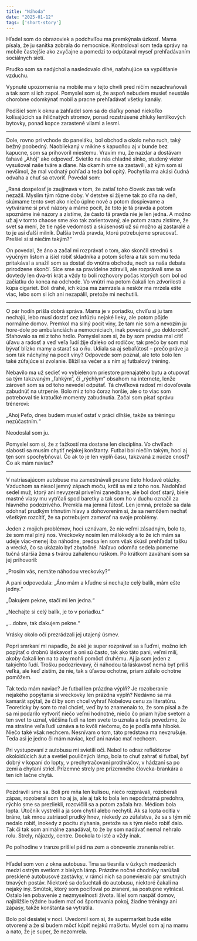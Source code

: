 ```yaml
---
title: "Náhoda"
date: "2025-01-12"
tags: ['short-story']
---
```


Hľadel som do obrazoviek a podchvíľou ma premkýnala úzkosť. Mama písala, že ju sanitka zobrala do nemocnice. Kontroloval som teda správy na mobile častejšie ako zvyčajne a pomedzi to odpútaval myseľ prehľadávaním sociálnych sietí.

Prudko som sa nadýchol a nasledovalo dlhé, naťahujúce sa vypúšťanie vzduchu.

Vypnuté upozornenia na mobile ma v tejto chvíli pred ničím nezachraňovali a tak som si ich zapol. Pomyslel som si, že aspoň nebudem musieť neustále chorobne odomkýnať mobil a pracne prehľadávať všetky kanály.

Podišiel som k oknu a zahľadel som sa do diaľky ponad niekoľko kolísajúcich sa ihličnatých stromov, ponad rozstrúsené zhluky lentilkových bytovky, ponad kopce zarastené vilami a lesmi.

---

Dole, rovno pri vchode do paneláku, bol obchod a okolo neho ruch, taký bežný poobedný. Naobliekaný v mikine s kapucňou aj v bunde bez kapucne, som sa prihovoril miestemu. Vravím mu, že nazdar a dostávam ťahavé „Ahój“ ako odpoveď. Svietilo na nás chladné slnko, studený vietor vysušoval naše tváre a dlane. Na okamih sme sa zastavili, až kým som si nevšimol, že mal vodnatý pohľad a teda bol opitý. Pochytila ma akási čudná odvaha a chuť sa otvoriť. Povedal som:

„Raná dospelosť je zaujímavá v tom, že zatiaľ toho človek zas tak veľa nezažil. Myslím tým rôzne doby. V detstve si žijeme tak zo dňa na deň, skúmame tento svet ako niečo úplne nové a potom dospievame a vytvárame si prvé názory a máme pocit, že toto je tá pravda a potom spoznáme iné názory a zistíme, že často tá pravda nie je len jedna. A možno už aj v tomto chaose sme ako tak zorientovaný, ale potom zrazu zistíme, že svet sa mení, že tie naše vedomosti a skúsenosti už sú možno aj zastaralé a to je asi ďalší milník. Ďalšia tvrdá pravda, ktorú potrebujeme spracovať. Prešiel si si niečím takým?“

On povedal, že áno a začal mi rozprávať o tom, ako skončil strednú s výučným listom a išiel robiť skladníka a potom šoféra a tak som mu teda pritakával a snažil som sa dostať do vnútra obchodu, nech sa naša debata prirodzene skončí. Síce sme sa pravidelne zdravili, ale rozprávali sme sa dovtedy len dva-tri krát a vždy to boli rozhovory počas ktorých som bol od začiatku do konca na odchode. Vo vnútri ma potom čakali len zdvorilosti a kúpa cigariet. Boli drahé, ich kúpa ma zamrzela a neskôr ma mrzela ešte viac, lebo som si ich ani nezapálil, pretože mi nechutili.

---

O pár hodín prišla dobrá správa. Mama je v poriadku, chvíľu si ju tam nechajú, lebo musí dostať cez infúziu nejaké lieky, ale potom pôjde normálne domov. Premkol ma silný pocit viny, že tam nie som a nevozím ju hore-dole po ambulanciách a nemocniciach, inak povedané „po doktoroch“. Sťahovalo sa mi z toho hrdlo. Pomyslel som si, že by som predsa mal cítiť úľavu a radosť a veď veľa ľudí žije ďaleko od rodičov, tak prečo by som mal bývať blízko mamy a starať sa o ňu. Udiala sa aj sebaľútosť – prečo práve ja som tak náchylný na pocit viny? Odpovede som poznal, ale toto bolo len také zúfajúce si zvolanie. Blížil sa večer a s ním aj futbalový tréning.

Nebavilo ma už sedieť vo vybielenom priestore prenajatého bytu a otupovať sa tým takzvaným „ľahkým“, či „rýchlym“ obsahom na internete, lenže zároveň som sa od toho nevedel odpútať. Tá chvíľková radosť mi dovoľovala zabudnúť na utrpenie. Bolo mi z toho čoraz horšie, ale o to viac som potreboval tie kratučké momenty zabudnutia.
Začal som písať správu trénerovi:

„Ahoj Peťo, dnes budem musieť ostať v práci dlhšie, takže sa tréningu nezúčastním.“

Neodoslal som ju.

Pomyslel som si, že z ťažkostí ma dostane len disciplína. Vo chvíľach slabosti sa musím chytiť nejakej konštanty. Futbal bol niečím takým, hoci aj ten som spochybňoval. Čo ak to je len výplň času, takzvaná z núdze cnosť? Čo ak mám naviac?

---

V natriasajúcom autobuse ma zamestnávali presne tieto hlodavé otázky. Vzduchom sa niesol jemný zápach moču, krčil sa mi z toho nos. Nadohľad sedel muž, ktorý ani nevyzeral priveľmi zanedbane, ale bol dosť starý, biele mastné vlasy mu vytŕčali spod baretky a tak som ho v duchu označil za hlavného podozrivého. Premkla ma jemná ľútosť. Len jemná, pretože sa dala odohnať prudkým trhnutím hlavy a dohovorením si, že sa nemôžem nechať všetkým rozcítiť, že sa potrebujem zamerať na svoje problémy.

Jeden z mojich problémov, hoci uznávam, že nie veľmi zásadným, bolo to, že som mal plný nos. Vreckovky nosím len málokedy a to že ich mám sa udeje viac-menej iba náhodne, predsa len som však skúsil prehľadať tašku a vrecká, čo sa ukázalo byť zbytočné. Naľavo odomňa sedela pomerne tučná staršia žena s tvárou zahalenou rúškom. Po krátkom zaváhaní som sa jej prihovoril:

„Prosím vás, nemáte náhodou vreckovky?“

A pani odpovedala: „Áno mám a kľudne si nechajte celý balík, mám ešte jedny.“

„Ďakujem pekne, stačí mi len jedna.“

„Nechajte si celý balík, je to v poriadku.“

„...dobre, tak ďakujem pekne.“

Vrásky okolo očí prezrádzali jej utajený úsmev.

Popri smrkaní mi napadlo, že aké je super rozprávať sa s ľuďmi, možno ich popýtať o drobnú láskavosť a oni sú často, tak ako táto pani, veľmi milí, akoby čakali len na to aby mohli pomôcť druhému. Aj ja som jeden z takýchto ľudí. Trošku podozrievavý, či náhodou tá láskavosť nemá byť príliš veľká, ale keď zistím, že nie, tak s úľavou ochotne, priam zúfalo ochotne pomôžem.

Tak teda mám naviac? Je futbal len prázdna výplň? Je rozoberanie nejakého popýtania si vreckovky len prázdna výplň? Nedávno sa ma kamarát spýtal, že či by som chcel vyhrať Nobelovu cenu za literatúru. Teoreticky by som to mal chcieť, veď by to znamenalo to, že som písal a že sa mi podarilo vytvoriť niečo veľmi hodnotné, niečo čo priam hýbe svetom a ten svet to uznal, väčšina ľudí na tom svete to uznala a teda povedzme, že ma strašne veľa ľudí uznáva a to kvôli niečomu, čo je podľa mňa hlboké. Niečo také však nechcem. Nesnívam o tom, táto predstava ma nevzrušuje. Teda asi je jedno či mám naviac, keď ani naviac mať nechcem.

Pri vystupovaní z autobusu mi svietili oči. Nebol to odraz reflektorov okoloidúcich áut a svetiel pouličných lámp, bola to chuť zahrať si futbal, byť dobrý v kopaní do lopty, v prechytračovaní protihráčov, v hádzaní sa po zemi a chytaní striel. Prízemné strely pre prízemného človeka-brankára a ten ich lačne chytá.

---

Pozdravili sme sa. Boli pre mňa len kulisou, niečo rozprávali, rozoberali zápas, rozoberal som ho aj ja, ale aj tak to bola len nepodstatná predohra, rýchlo sme sa prezliekli, rozcvičili sa a potom začala hra. Médiom bola lopta. Útočník vystrelil a ja som chytil alebo nechytil. Ak sa lopta ocitla v bráne, tak mnou zatriasol prudký hnev, niekedy zo zúfalstva, že sa s tým nič nedalo robiť, inokedy z pocitu zlyhania, pretože sa s tým niečo robiť dalo. Tak či tak som animálne zanadával, to že by som nadávať nemal nehralo rolu. Strely, nájazdy, centre. Dookola to isté a vždy inak.

Po polhodine v tranze prišiel pád na zem a obnovenie zranenia rebier.

---

Hľadel som von z okna autobusu. Tma sa tiesnila v úzkych medzerách medzi ostrým svetlom z bielych lámp. Prázdne nočné chodníky narúšali presklené autobusové zastávky, v rámci nich sa ponevieralo pár smutných tmavých postáv. Niektoré sa došuchtali do autobusu, niektoré čakali na nejaký iný. Smútok, ktorý som pociťoval po zranení, sa postupne vytrácal. Ostalo len pobavenie z nezmyselnosti života. Išiel som naspäť domov, najbližšie týždne budem mať od športovania pokoj, žiadne tréningy ani zápasy, takže konštanta sa vytratila.

Bolo pol desiatej v noci. Uvedomil som si, že supermarket bude ešte otvorený a že si budem môcť kúpiť nejakú maškrtu. Myslel som aj na mamu a nato, že je super, že nezomrela.
